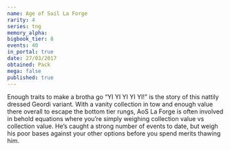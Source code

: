```yaml
---
name: Age of Sail La Forge
rarity: 4
series: tng
memory_alpha:
bigbook_tier: 8
events: 40
in_portal: true
date: 27/03/2017
obtained: Pack
mega: false
published: true
---
```


Enough traits to make a brotha go “YI YI YI YI YI!” is the story of this nattily dressed Geordi variant. With a vanity collection in tow and enough value there overall to escape the bottom tier rungs, AoS La Forge is often involved in behold equations where you’re simply weighing collection value vs collection value. He’s caught a strong number of events to date, but weigh his poor bases against your other options before you spend merits thawing him.
